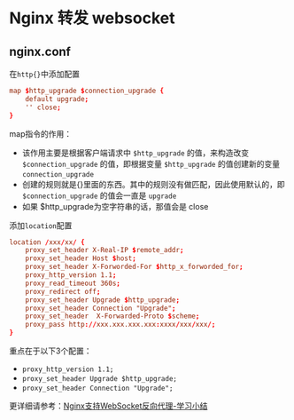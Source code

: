 # Nginx 转发 websocket

## nginx.conf

在`http{}`中添加配置

```conf
map $http_upgrade $connection_upgrade {
    default upgrade;
    '' close;
}
```

map指令的作用：

+ 该作用主要是根据客户端请求中 `$http_upgrade` 的值，来构造改变 `$connection_upgrade` 的值，即根据变量 `$http_upgrade` 的值创建新的变量 `connection_upgrade`
+ 创建的规则就是{}里面的东西。其中的规则没有做匹配，因此使用默认的，即 `$connection_upgrade` 的值会一直是 `upgrade`
+ 如果 $http_upgrade为空字符串的话，那值会是 close

添加`location`配置

```conf
location /xxx/xx/ {
    proxy_set_header X-Real-IP $remote_addr;
    proxy_set_header Host $host;
    proxy_set_header X-Forworded-For $http_x_forworded_for;
    proxy_http_version 1.1;
    proxy_read_timeout 360s;
    proxy_redirect off;
    proxy_set_header Upgrade $http_upgrade;
    proxy_set_header Connection "Upgrade";
    proxy_set_header  X-Forwarded-Proto $scheme;
    proxy_pass http://xxx.xxx.xxx.xxx:xxxx/xxx/xxx/;
}
```

重点在于以下3个配置：

+ `proxy_http_version 1.1;`
+ `proxy_set_header Upgrade $http_upgrade;`
+ `proxy_set_header Connection "Upgrade";`

更详细请参考：[Nginx支持WebSocket反向代理-学习小结](https://www.cnblogs.com/kevingrace/p/9512287.html)
